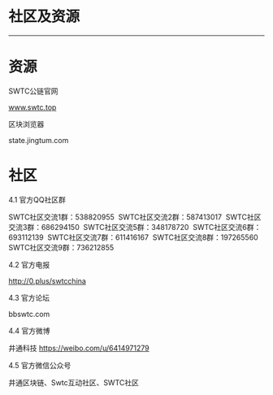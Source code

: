 # 社区及资源

***

# 资源

SWTC公链官网

www.swtc.top

区块浏览器

state.jingtum.com

# 社区

4.1 官方QQ社区群

SWTC社区交流1群：538820955 
SWTC社区交流2群：587413017 
SWTC社区交流3群：686294150 
SWTC社区交流5群：348178720 
SWTC社区交流6群：693112139 
SWTC社区交流7群：611416167 
SWTC社区交流8群：197265560 
SWTC社区交流9群：736212855

4.2 官方电报

http://0.plus/swtcchina

4.3 官方论坛

bbswtc.com

4.4 官方微博

井通科技 https://weibo.com/u/6414971279

4.5 官方微信公众号

井通区块链、Swtc互动社区、SWTC社区
